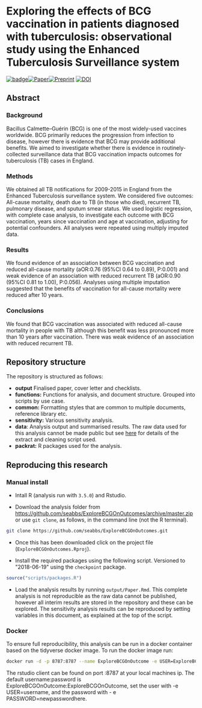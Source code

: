 
Exploring the effects of BCG vaccination in patients diagnosed with tuberculosis: observational study using the Enhanced Tuberculosis Surveillance system
=========================================================================================================================================================

[![badge](https://img.shields.io/badge/Launch-Analysis-lightblue.svg)](https://mybinder.org/v2/gh/seabbs/ExploreBCGOnOutcomes/master?urlpath=rstudio)[![Paper](https://img.shields.io/badge/Paper-10.1016/j.vaccine.2019.06.056-lightgreen.svg)](https://doi.org/10.1016/j.vaccine.2019.06.056)[![Preprint](https://img.shields.io/badge/Preprint-10.1101/366476-lightgrey.svg)](https://doi.org/10.1101/366476) [![DOI](https://zenodo.org/badge/127124135.svg)](https://zenodo.org/badge/latestdoi/127124135)

Abstract
--------

### Background

Bacillus Calmette–Guérin (BCG) is one of the most widely-used vaccines worldwide. BCG primarily reduces the progression from infection to disease, however there is evidence that BCG may provide additional benefits. We aimed to investigate whether there is evidence in routinely-collected surveillance data that BCG vaccination impacts outcomes for tuberculosis (TB) cases in England.

### Methods

We obtained all TB notifications for 2009-2015 in England from the Enhanced Tuberculosis surveillance system. We considered five outcomes: All-cause mortality, death due to TB (in those who died), recurrent TB, pulmonary disease, and sputum smear status. We used logistic regression, with complete case analysis, to investigate each outcome with BCG vaccination, years since vaccination and age at vaccination, adjusting for potential confounders. All analyses were repeated using multiply imputed data.

### Results

We found evidence of an association between BCG vaccination and reduced all-cause mortality (aOR:0.76 (95%CI 0.64 to 0.89), P:0.001) and weak evidence of an association with reduced recurrent TB (aOR:0.90 (95%CI 0.81 to 1.00), P:0.056). Analyses using multiple imputation suggested that the benefits of vaccination for all-cause mortality were reduced after 10 years.

### Conclusions

We found that BCG vaccination was associated with reduced all-cause mortality in people with TB although this benefit was less pronounced more than 10 years after vaccination. There was weak evidence of an association with reduced recurrent TB.

Repository structure
--------------------

The repository is structured as follows:

-   **output** Finalised paper, cover letter and checklists.
-   **functions:** Functions for analysis, and document structure. Grouped into scripts by use case.
-   **common:** Formatting styles that are common to multiple documents, reference library etc.
-   **sensitivity:** Various sensitivity analysis.
-   **data**: Analysis output and summarised results. The raw data used for this analysis cannot be made public but see [here](https://www.samabbott.co.uk/tbinenglanddataclean/) for details of the extract and cleaning script used.
-   **packrat:** R packages used for the analysis.

Reproducing this research
-------------------------

### Manual install

-   Intall R (analysis run with `3.5.0`) and Rstudio.

-   Download the analysis folder from <https://github.com/seabbs/ExploreBCGOnOutcomes/archive/master.zip> or use `git clone`, as follows, in the command line (not the R terminal).

``` bash
git clone https://github.com/seabbs/ExploreBCGOnOutcomes.git
```

-   Once this has been downloaded click on the project file (`ExploreBCGOnOutcomes.Rproj`).

-   Install the required packages using the following script. Versioned to "2018-06-19" using the `checkpoint` package.

``` r
source("scripts/packages.R")
```

-   Load the analysis results by running `output/Paper.Rmd`. This complete analysis is not reproducible as the raw data cannot be published, however all interim results are stored in the repository and these can be explored. The sensitivity analysis results can be reproduced by setting variables in this document, as explained at the top of the script.

### Docker

To ensure full reproducibility, this analysis can be run in a docker container based on the tidyverse docker image. To run the docker image run:

``` bash
docker run -d -p 8787:8787 --name ExploreBCGOnOutcome -e USER=ExploreBCGOnOutcome -e PASSWORD=ExploreBCGOnOutcome seabbs/explorebcgonoutcome
```

The rstudio client can be found on port :8787 at your local machines ip. The default username:password is ExploreBCGOnOutcome:ExploreBCGOnOutcome, set the user with -e USER=username, and the password with - e PASSWORD=newpasswordhere.
